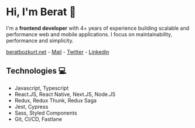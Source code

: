 # Hi, I'm Berat 👋

I'm a **frontend developer** with 4+ years of experience building scalable and performance web and mobile applications. I focus on maintainability, performance and simplicity. 

[beratbozkurt.net](https://beratbozkurt.net) - [Mail](mailto:me@beratbozkurt.net) - [Twitter](https://twitter.com/beratbozkurt0) - [Linkedin](https://www.linkedin.com/in/beratbozkurt/)

## Technologies 💻

- Javascript, Typescript
- React.JS, React Native, Next.JS, Node.JS 
- Redux, Redux Thunk, Redux Saga
- Jest, Cypress
- Sass, Styled Components
- Git, CI/CD, Fastlane
